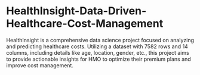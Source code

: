 # HealthInsight-Data-Driven-Healthcare-Cost-Management
HealthInsight is a comprehensive data science project focused on analyzing and predicting healthcare costs. Utilizing a dataset with 7582 rows and 14 columns, including details like age, location, gender, etc., this project aims to provide actionable insights for HMO to optimize their premium plans and improve cost management.
